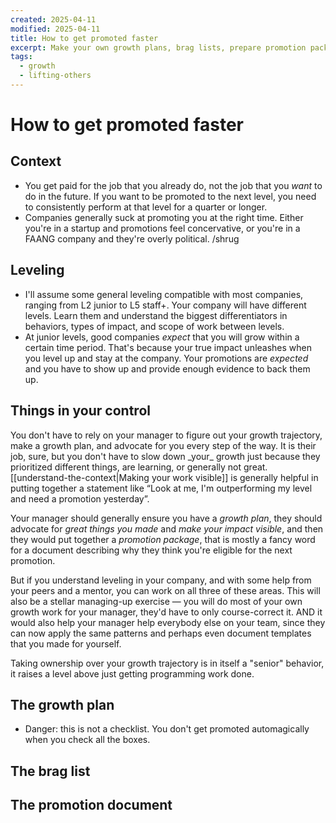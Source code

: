 ```yaml
---
created: 2025-04-11
modified: 2025-04-11
title: How to get promoted faster
excerpt: Make your own growth plans, brag lists, prepare promotion packages, and for the love of gawd start writing.
tags:
  - growth
  - lifting-others
---
```


# How to get promoted faster

## Context

* You get paid for the job that you already do, not the job that you _want_ to do in the future. If you want to be promoted to the next level, you need to consistently perform at that level for a quarter or longer.
* Companies generally suck at promoting you at the right time. Either you're in a startup and promotions feel concervative, or you're in a FAANG company and they're overly political. /shrug

## Leveling

* I'll assume some general leveling compatible with most companies, ranging from L2 junior to L5 staff+. Your company will have different levels. Learn them and understand the biggest differentiators in behaviors, types of impact, and scope of work between levels.
* At junior levels, good companies _expect_ that you will grow within a certain time period. That's because your true impact unleashes when you level up and stay at the company. Your promotions are _expected_ and you have to show up and provide enough evidence to back them up.

## Things in your control

<WithAside>
You don't have to rely on your manager to figure out your growth trajectory, make a growth plan, and advocate for you every step of the way. It is their job, sure, but you don't have to slow down _your_ growth just because they prioritized different things, are learning, or generally not great.

<Aside>[[understand-the-context|Making your work visible]] is generally helpful in putting together a statement like “Look at me, I'm outperforming my level and need a promotion yesterday”.</Aside>
</WithAside>

Your manager should generally ensure you have a _growth plan_, they should advocate for _great things you made_ and _make your impact visible_, and then they would put together a _promotion package_, that is mostly a fancy word for a document describing why they think you're eligible for the next promotion.

But if you understand leveling in your company, and with some help from your peers and a mentor, you can work on all three of these areas. This will also be a stellar managing-up exercise — you will do most of your own growth work for your manager, they'd have to only course-correct it. AND it would also help your manager help everybody else on your team, since they can now apply the same patterns and perhaps even document templates that you made for yourself.

Taking ownership over your growth trajectory is in itself a "senior" behavior, it raises a level above just getting programming work done.

## The growth plan

* Danger: this is not a checklist. You don't get promoted automagically when you check all the boxes.


## The brag list

## The promotion document
